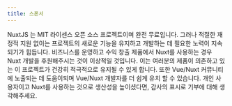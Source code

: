 ```yaml
---
title: 스폰서
---
```

NuxtJS 는 MIT 라이센스 오픈 소스 프로젝트이며 완전 무료입니다.
그러나 적절한 재정적 지원 없이는 프로젝트의 새로운 기능을 유지하고 개발하는 데 필요한 노력이 지속되기가 힘듭니다.
비즈니스를 운영하고 수익 창출 제품에서 Nuxt를 사용하는 경우 Nuxt 개발을 후원해주시는 것이 이상적일 것입니다. 이는 여러분의 제품이 의존하고 있는 이 프로젝트가 건강히 적극적으로 유지될 수 있게 합니다. 또한 Vue/Nuxt 커뮤니티에 노출되는 데 도움이되며 Vue/Nuxt 개발자를 더 쉽게 유치 할 수 있습니다.
개인 사용자이고 Nuxt를 사용하는 것으로 생산성을 높이셨다면, 감사의 표시로 기부에 대해 생각해주세요.